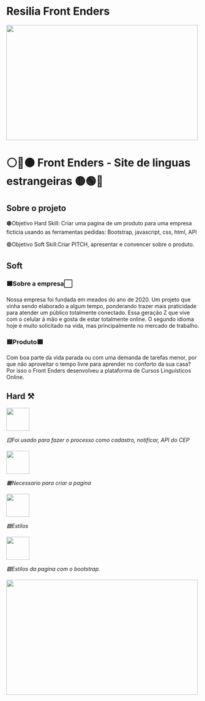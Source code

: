 # Resilia Front Enders
<img src="https://images.unsplash.com/photo-1634128221889-82ed6efebfc3?ixlib=rb-4.0.3&ixid=MnwxMjA3fDB8MHxwaG90by1wYWdlfHx8fGVufDB8fHx8&auto=format&fit=crop&w=870&q=80" width="500px" height="300px"/>
<h1>⚪🔴🟠 Front Enders - Site de linguas estrangeiras 🟡🟢🔵</h1>

## Sobre o projeto
<a>🟤Objetivo Hard Skill: Criar uma pagina de um produto para uma empresa ficticia usando as ferramentas pedidas: Bootstrap, javascript, css, html, API</i>
<p><a>🟣Objetivo Soft Skill:Criar PITCH, apresentar e convencer sobre o produto.</a>

## Soft
<h3>🟫Sobre a empresa⬜</h3>
<a>Nossa empresa foi fundada em meados do ano de 2020. Um projeto que vinha sendo elaborado a algum tempo, ponderando trazer mais praticidade para atender um público totalmente conectado. Essa geração Z que vive com o celular à mão e gosta de estar totalmente online. O segundo idioma hoje é muito solicitado na vida, mas principalmente no mercado de trabalho.</a>
<h3>🟥Produto🟩</h3>
<a>Com boa parte da vida parada ou com uma demanda de tarefas menor, por que não aproveitar o tempo livre para aprender no conforto da sua casa? Por isso o Front Enders desenvolveu a plataforma de Cursos Linguísticos Online.</a>


## Hard ⚒
<div style="display: inline_block">
<img align="center" src="https://img.shields.io/badge/JavaScript-F7DF1E?style=for-the-badge&logo=javascript&logoColor=black" width="60"/>
<p><i>🟨Foi usado para fazer o processo como cadastro, notificar, API do CEP</i><p>
<img align="center" src="https://img.shields.io/badge/HTML5-E34F26?style=for-the-badge&logo=html5&logoColor=white" width="60"/>
<p><i>🟧Necessario para criar a pagina</i><p>
<img align="center" src="https://img.shields.io/badge/CSS-239120?&style=for-the-badge&logo=css3&logoColor=white" width="60"/>
<p><i>🟦Estilos</i><p>
<img align="center" src="https://img.shields.io/badge/-Bootstrap-purple" width="60"/>
<p><i>🟪Estilos da pagina com o bootstrap.</i><p>
</div>


<img src="https://images.unsplash.com/photo-1634128221889-82ed6efebfc3?ixlib=rb-4.0.3&ixid=MnwxMjA3fDB8MHxwaG90by1wYWdlfHx8fGVufDB8fHx8&auto=format&fit=crop&w=870&q=80" width="500px" height="300px"/>
